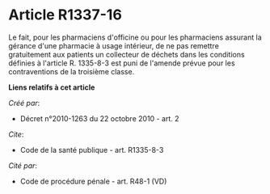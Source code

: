 # Article R1337-16

Le fait, pour les pharmaciens d'officine ou pour les pharmaciens assurant la gérance d'une pharmacie à usage intérieur, de ne
pas remettre gratuitement aux patients un collecteur de déchets dans les conditions définies à l'article R. 1335-8-3 est puni
de l'amende prévue pour les contraventions de la troisième classe.

**Liens relatifs à cet article**

_Créé par_:

  - Décret n°2010-1263 du 22 octobre 2010 - art. 2

_Cite_:

  - Code de la santé publique - art. R1335-8-3

_Cité par_:

  - Code de procédure pénale - art. R48-1 (VD)
